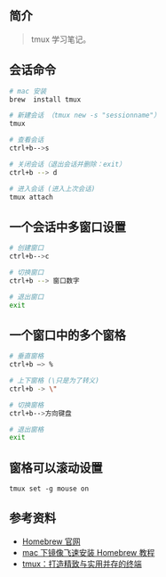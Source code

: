 ## 简介

> tmux 学习笔记。

## 会话命令

```sh
# mac 安装
brew  install tmux

# 新建会话 （tmux new -s "sessionname"）
tmux

# 查看会话
ctrl+b-->s

# 关闭会话（退出会话并删除：exit）
ctrl+b --> d

# 进入会话 (进入上次会话) 
tmux attach
```

## 一个会话中多窗口设置

```sh
# 创建窗口
ctrl+b-->c

# 切换窗口
ctrl+b --> 窗口数字 

# 退出窗口
exit
```

## 一个窗口中的多个窗格

```sh
# 垂直窗格
ctrl+b —> %

# 上下窗格 (\只是为了转义)
ctrl+b -> \"

# 切换窗格
ctrl+b-->方向键盘

# 退出窗格
exit
```

## 窗格可以滚动设置

```text
tmux set -g mouse on
```

## 参考资料

- [Homebrew 官网](https://brew.sh/)
- [mac 下镜像飞速安装 Homebrew 教程](https://zhuanlan.zhihu.com/p/90508170)
- [tmux：打造精致与实用并存的终端](https://segmentfault.com/a/1190000008188987)
